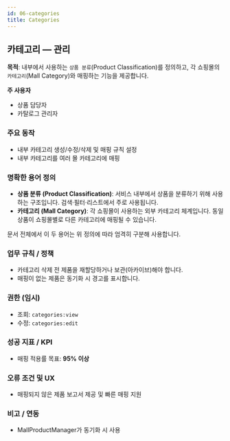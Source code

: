 ```yaml
---
id: 06-categories
title: Categories
---
```


## 카테고리 — 관리

**목적**: 내부에서 사용하는 `상품 분류`(Product Classification)를 정의하고, 각 쇼핑몰의 `카테고리`(Mall Category)와 매핑하는 기능을 제공합니다.

**주 사용자**

- 상품 담당자
- 카탈로그 관리자

### 주요 동작

- 내부 카테고리 생성/수정/삭제 및 매핑 규칙 설정
- 내부 카테고리를 여러 몰 카테고리에 매핑

### 명확한 용어 정의

- **상품 분류 (Product Classification)**: 서비스 내부에서 상품을 분류하기 위해 사용하는 구조입니다. 검색·필터·리스트에서 주로 사용됩니다.
- **카테고리 (Mall Category)**: 각 쇼핑몰이 사용하는 외부 카테고리 체계입니다. 동일 상품이 쇼핑몰별로 다른 카테고리에 매핑될 수 있습니다.

문서 전체에서 이 두 용어는 위 정의에 따라 엄격히 구분해 사용합니다.

### 업무 규칙 / 정책

- 카테고리 삭제 전 제품을 재할당하거나 보관(아카이브)해야 합니다.
- 매핑이 없는 제품은 동기화 시 경고를 표시합니다.

### 권한 (임시)

- 조회: `categories:view`
- 수정: `categories:edit`

### 성공 지표 / KPI

- 매핑 적용률 목표: **95% 이상**

### 오류 조건 및 UX

- 매핑되지 않은 제품 보고서 제공 및 빠른 매핑 지원

### 비고 / 연동

- MallProductManager가 동기화 시 사용
